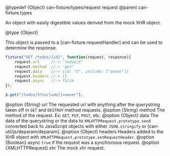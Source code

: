 @typedef {Object} can-fixture/types/request request
@parent can-fixture.types

An object with easily digestible values derived from the mock XHR
object.  

@type {Object}

This object is passed to a [can-fixture.requestHandler]
and can be used to determine the response.

```js
fixture("GET /todos/{id}", function(request, response){
	request.url     //-> "todos/5"
	request.method  //-> "get"
	request.data    //-> {id: "5", include: ["owner"]}
	request.headers //-> {}
	request.async   //-> false
});

$.get("/todos/5?include[]=owner");
```

  @option {String} url The requested url with anything after the querystring taken off in `GET` and `DESTROY` method requests.
  @option {String} method The method of the request. Ex: `GET`, `PUT`, `POST`, etc.
  @option {Object} data The data of the querystring or the data to `XMLHTTPRequest.prototype.send` converted back to JavaScript objects with either `JSON.stringify` or [can-util/js/deparam/deparam].
  @option {Object} headers Headers added to the XHR object with `XMLHTTPRequest.prototype.setRequestHeader`.
  @option {Boolean} async `true` if the request was a synchronous request.
  @option {XMLHTTPRequest} xhr The mock xhr request.
